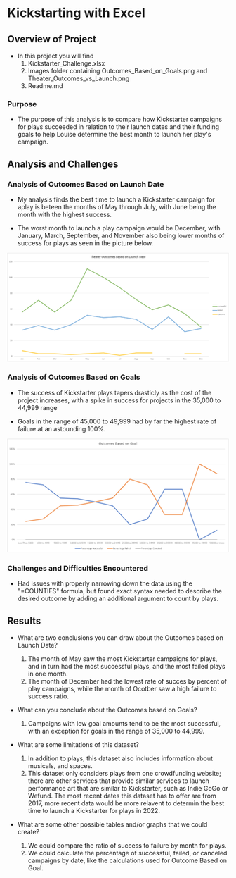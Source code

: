 # Kickstarting with Excel

## Overview of Project

- In this project you will find
    1. Kickstarter_Challenge.xlsx
    2. Images folder containing Outcomes_Based_on_Goals.png and Theater_Outcomes_vs_Launch.png
    3. Readme.md

### Purpose

- The purpose of this analysis is to compare how Kickstarter campaigns for plays succeeded in relation to their launch dates and their funding goals to help Louise determine the best month to launch her play's campaign.

## Analysis and Challenges

### Analysis of Outcomes Based on Launch Date

- My analysis finds the best time to launch a Kickstarter campaign for aplay is beteen the months of May through July, with June being the month with the highest success.

- The worst month to launch a play campaign would be December, with January, March, September, and November also being lower months of success for plays as seen in the picture below.

![Theater_Outcomes_vs_Launch.png](Images/Theater_Outcomes_vs_Launch.png)

### Analysis of Outcomes Based on Goals

- The success of Kickstarter plays tapers drasticly as the cost of the project increases, with a spike in success for projects in the 35,000 to 44,999 range

- Goals in the range of 45,000 to 49,999 had by far the highest rate of failure at an astounding 100%.

![Outcomes_vs_Goals.png](Images/Outcomes_vs_Goals.png)

### Challenges and Difficulties Encountered

- Had issues with properly narrowing down the data using the "=COUNTIFS" formula, but found exact syntax needed to describe the desired outcome by adding an additional argument to count by plays.

## Results

- What are two conclusions you can draw about the Outcomes based on Launch Date?

    1. The month of May saw the most Kickstarter campaigns for plays, and in turn had the most successful plays, and the most failed plays in one month.
    2. The month of December had the lowest rate of succes by percent of play campaigns, while the month of Ocotber saw a high failure to success ratio.

- What can you conclude about the Outcomes based on Goals?

    1. Campaigns with low goal amounts tend to be the most successful, with an exception for goals in the range of 35,000 to 44,999.

- What are some limitations of this dataset?

    1. In addition to plays, this dataset also includes information about musicals, and spaces.
    2. This dataset only considers plays from one crowdfunding website; there are other services that provide similar services to launch performance art that are similar to Kickstarter, such as Indie GoGo or Wefund.  The most recent dates this dataset has to offer are from 2017, more recent data would be more relavent to determin the best time to launch a Kickstarter for plays in 2022.

- What are some other possible tables and/or graphs that we could create?

    1. We could compare the ratio of success to failure by month for plays.
    2. We could calculate the percentage of successful, failed, or canceled campaigns by date, like the calculations used for Outcome Based on Goal.  
